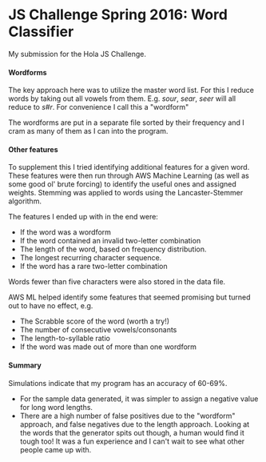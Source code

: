 # JS Challenge Spring 2016: Word Classifier

My submission for the Hola JS Challenge.

#### Wordforms
The key approach here was to utilize the master word list. For this I reduce words by taking out all vowels from them. E.g. _sour_, _sear_, _seer_ will all reduce to _s#r_. For convenience I call this a "wordform"

The wordforms are put in a separate file sorted by their frequency and I cram as many of them as I can into the program.

#### Other features
To supplement this I tried identifying additional features for a given word. These features were then run through AWS Machine Learning (as well as some good ol' brute forcing) to identify the useful ones and assigned weights. Stemming was applied to words using the Lancaster-Stemmer algorithm.

The features I ended up with in the end were:
- If the word was a wordform
- If the word contained an invalid two-letter combination
- The length of the word, based on frequency distribution.
- The longest recurring character sequence.
- If the word has a rare two-letter combination

Words fewer than five characters were also stored in the data file.

AWS ML helped identify some features that seemed promising but turned out to have no effect, e.g.
- The Scrabble score of the word (worth a try!)
- The number of consecutive vowels/consonants
- The length-to-syllable ratio
- If the word was made out of more than one wordform

#### Summary
Simulations indicate that my program has an accuracy of 60-69%.

- For the sample data generated, it was simpler to assign a negative value for long word lengths.
- There are a high number of false positives due to the "wordform" approach, and false negatives due to the length approach.
Looking at the words that the generator spits out though, a human would find it tough too! It was a fun experience and I can't wait to see what other people came up with.
